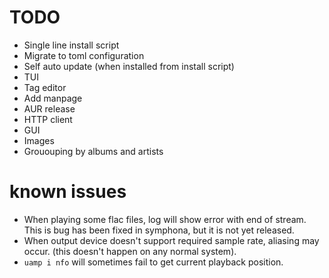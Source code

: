 # TODO
- Single line install script
- Migrate to toml configuration
- Self auto update (when installed from install script)
- TUI
- Tag editor
- Add manpage
- AUR release
- HTTP client
- GUI
- Images
- Grououping by albums and artists

# known issues
- When playing some flac files, log will show error with end of stream. This is
  bug has been fixed in symphona, but it is not yet released.
- When output device doesn't support required sample rate, aliasing may occur.
  (this doesn't happen on any normal system).
- `uamp i nfo` will sometimes fail to get current playback position.
